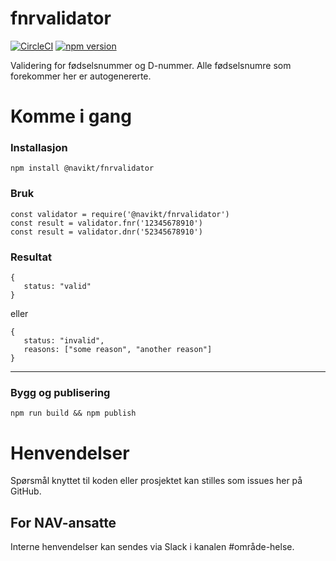 fnrvalidator
================

[![CircleCI](https://circleci.com/gh/navikt/fnrvalidator.svg?style=svg)](https://circleci.com/gh/navikt/fnrvalidator)
[![npm version](https://badge.fury.io/js/%40navikt%2Ffnrvalidator.svg)](https://badge.fury.io/js/%40navikt%2Ffnrvalidator)

Validering for fødselsnummer og D-nummer. Alle fødselsnumre som forekommer her er autogenererte.

# Komme i gang

### Installasjon
```
npm install @navikt/fnrvalidator
```

### Bruk
```
const validator = require('@navikt/fnrvalidator')
const result = validator.fnr('12345678910')
const result = validator.dnr('52345678910')
```

### Resultat
```
{
   status: "valid"
}
```

eller

```
{
   status: "invalid",
   reasons: ["some reason", "another reason"]
}
```

---


### Bygg og publisering
```npm run build && npm publish```

# Henvendelser

Spørsmål knyttet til koden eller prosjektet kan stilles som issues her på GitHub.

## For NAV-ansatte

Interne henvendelser kan sendes via Slack i kanalen #område-helse.
